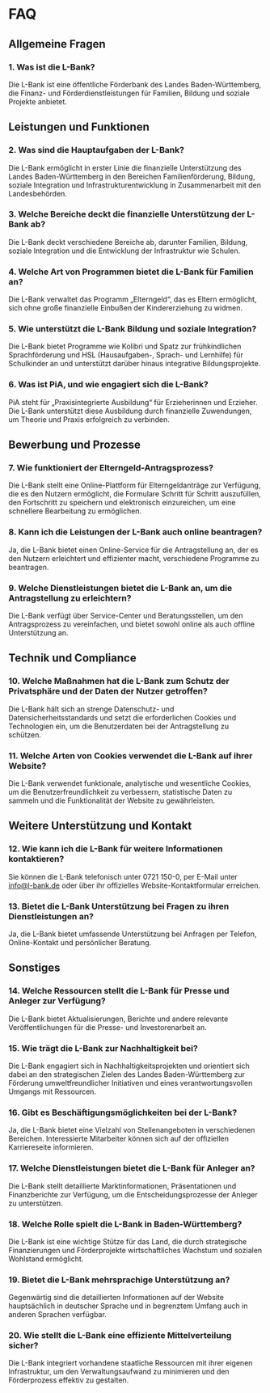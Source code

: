 # FAQ

## Allgemeine Fragen

### 1. Was ist die L-Bank?

Die L-Bank ist eine öffentliche Förderbank des Landes Baden-Württemberg, die Finanz- und Förderdienstleistungen für Familien, Bildung und soziale Projekte anbietet.

## Leistungen und Funktionen

### 2. Was sind die Hauptaufgaben der L-Bank?

Die L-Bank ermöglicht in erster Linie die finanzielle Unterstützung des Landes Baden-Württemberg in den Bereichen Familienförderung, Bildung, soziale Integration und Infrastrukturentwicklung in Zusammenarbeit mit den Landesbehörden.

### 3. Welche Bereiche deckt die finanzielle Unterstützung der L-Bank ab?

Die L-Bank deckt verschiedene Bereiche ab, darunter Familien, Bildung, soziale Integration und die Entwicklung der Infrastruktur wie Schulen.

### 4. Welche Art von Programmen bietet die L-Bank für Familien an?

Die L-Bank verwaltet das Programm „Elterngeld“, das es Eltern ermöglicht, sich ohne große finanzielle Einbußen der Kindererziehung zu widmen.

### 5. Wie unterstützt die L-Bank Bildung und soziale Integration?

Die L-Bank bietet Programme wie Kolibri und Spatz zur frühkindlichen Sprachförderung und HSL (Hausaufgaben-, Sprach- und Lernhilfe) für Schulkinder an und unterstützt darüber hinaus integrative Bildungsprojekte.

### 6. Was ist PiA, und wie engagiert sich die L-Bank?

PiA steht für „Praxisintegrierte Ausbildung“ für Erzieherinnen und Erzieher. Die L-Bank unterstützt diese Ausbildung durch finanzielle Zuwendungen, um Theorie und Praxis erfolgreich zu verbinden.

## Bewerbung und Prozesse

### 7. Wie funktioniert der Elterngeld-Antragsprozess?

Die L-Bank stellt eine Online-Plattform für Elterngeldanträge zur Verfügung, die es den Nutzern ermöglicht, die Formulare Schritt für Schritt auszufüllen, den Fortschritt zu speichern und elektronisch einzureichen, um eine schnellere Bearbeitung zu ermöglichen.

### 8. Kann ich die Leistungen der L-Bank auch online beantragen?

Ja, die L-Bank bietet einen Online-Service für die Antragstellung an, der es den Nutzern erleichtert und effizienter macht, verschiedene Programme zu beantragen.

### 9. Welche Dienstleistungen bietet die L-Bank an, um die Antragstellung zu erleichtern?

Die L-Bank verfügt über Service-Center und Beratungsstellen, um den Antragsprozess zu vereinfachen, und bietet sowohl online als auch offline Unterstützung an.

## Technik und Compliance

### 10. Welche Maßnahmen hat die L-Bank zum Schutz der Privatsphäre und der Daten der Nutzer getroffen?

Die L-Bank hält sich an strenge Datenschutz- und Datensicherheitsstandards und setzt die erforderlichen Cookies und Technologien ein, um die Benutzerdaten bei der Antragstellung zu schützen.

### 11. Welche Arten von Cookies verwendet die L-Bank auf ihrer Website?

Die L-Bank verwendet funktionale, analytische und wesentliche Cookies, um die Benutzerfreundlichkeit zu verbessern, statistische Daten zu sammeln und die Funktionalität der Website zu gewährleisten.

## Weitere Unterstützung und Kontakt

### 12. Wie kann ich die L-Bank für weitere Informationen kontaktieren?

Sie können die L-Bank telefonisch unter 0721 150-0, per E-Mail unter info@l-bank.de oder über ihr offizielles Website-Kontaktformular erreichen.

### 13. Bietet die L-Bank Unterstützung bei Fragen zu ihren Dienstleistungen an?

Ja, die L-Bank bietet umfassende Unterstützung bei Anfragen per Telefon, Online-Kontakt und persönlicher Beratung.

## Sonstiges

### 14. Welche Ressourcen stellt die L-Bank für Presse und Anleger zur Verfügung?

Die L-Bank bietet Aktualisierungen, Berichte und andere relevante Veröffentlichungen für die Presse- und Investorenarbeit an.

### 15. Wie trägt die L-Bank zur Nachhaltigkeit bei?

Die L-Bank engagiert sich in Nachhaltigkeitsprojekten und orientiert sich dabei an den strategischen Zielen des Landes Baden-Württemberg zur Förderung umweltfreundlicher Initiativen und eines verantwortungsvollen Umgangs mit Ressourcen.

### 16. Gibt es Beschäftigungsmöglichkeiten bei der L-Bank?

Ja, die L-Bank bietet eine Vielzahl von Stellenangeboten in verschiedenen Bereichen. Interessierte Mitarbeiter können sich auf der offiziellen Karriereseite informieren.

### 17. Welche Dienstleistungen bietet die L-Bank für Anleger an?

Die L-Bank stellt detaillierte Marktinformationen, Präsentationen und Finanzberichte zur Verfügung, um die Entscheidungsprozesse der Anleger zu unterstützen.

### 18. Welche Rolle spielt die L-Bank in Baden-Württemberg?

Die L-Bank ist eine wichtige Stütze für das Land, die durch strategische Finanzierungen und Förderprojekte wirtschaftliches Wachstum und sozialen Wohlstand ermöglicht.

### 19. Bietet die L-Bank mehrsprachige Unterstützung an?

Gegenwärtig sind die detaillierten Informationen auf der Website hauptsächlich in deutscher Sprache und in begrenztem Umfang auch in anderen Sprachen verfügbar.

### 20. Wie stellt die L-Bank eine effiziente Mittelverteilung sicher?

Die L-Bank integriert vorhandene staatliche Ressourcen mit ihrer eigenen Infrastruktur, um den Verwaltungsaufwand zu minimieren und den Förderprozess effektiv zu gestalten.
